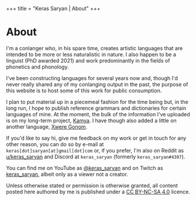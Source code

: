 +++
title = "Keras Saryan | About"
+++

# About

[//]: <> ({{< figure class="avatar" src="img/logo.png" >}})

I'm a conlanger who, in his spare time, creates artistic languages that are intended to be more or less naturalistic in nature. I also happen to be a linguist (PhD awarded 2021) and work predominantly in the fields of phonetics and phonology.

I've been constructing languages for several years now and, though I'd never really shared any of my conlanging output in the past, the purpose of this website is to host some of this work for public consumption.

I plan to put material up in a piecemeal fashion for the time being but, in the long run, I hope to publish reference grammars and dictionaries for certain languages of mine. At the moment, the bulk of the information I've uploaded is on my long-term project, [Kamya](kamya). I have though also added a little on another language, [Xwere Gonom](xwere-gonom).

If you'd like to say hi, give me feedback on my work or get in touch for any other reason, you can do so by e-mail at `keras[dot]saryan[at]gmail[dot]com` or, if you prefer, I'm also on Reddit as [u/keras_saryan](https://www.reddit.com/user/keras_saryan) and Discord at `keras_saryan` (formerly `keras_saryan#4307`).

You can find me on YouTube as [@keras_saryan](https://www.youtube.com/@keras_saryan) and on Twitch as [keras_saryan](https://www.twitch.tv/keras_saryan), albeit only as a viewer not a creator.

Unless otherwise stated or permission is otherwise granted, all content posted here authored by me is published under a [CC BY-NC-SA 4.0](https://creativecommons.org/licenses/by-nc-sa/4.0/) licence.
